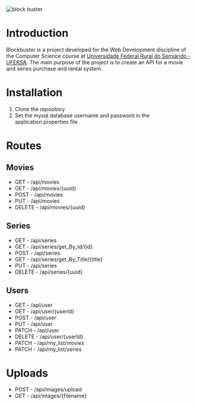 ![block buster](https://user-images.githubusercontent.com/44126505/220794093-2592d051-0487-48c0-a4dd-8454638b4016.png)

# Introduction
Blockbuster is a project developed for the Web Development discipline of the Computer Science course at  [Universidade Federal Rural do Semiárido - UFERSA](https://cc.ufersa.edu.br/). The main purpose of the project is to create an API for a movie and series purchase and rental system.

# Installation
1. Clone the repository
2. Set the mysql database username and password in the application.properties file

# Routes
## Movies
- GET - /api/movies 
- GET - /api/movies/{uuid}
- POST - /api/movies
- PUT - /api/movies
- DELETE - /api/movies/{uuid}

## Series
- GET - /api/series
- GET - /api/series/get_By_Id/{id}
- POST - /api/series
- GET - /api/series/get_By_Title/{title}
- PUT - /api/series
- DELETE - /api/series/{uuid}

## Users
- GET - /api/user
- GET - /api/user/{userId}
- POST - /api/user
- PUT - /api/user
- PATCH - /api/user
- DELETE - /api/user/{userId}
- PATCH - /api/my_list/movies
- PATCH - /api/my_list/series

# Uploads
- POST - /api/images/upload
- GET - /api/images/{filename}